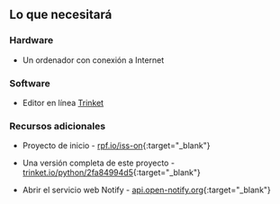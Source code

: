 ## Lo que necesitará

### Hardware

+ Un ordenador con conexión a Internet

### Software

+ Editor en línea [Trinket](https://trinket.io/)

### Recursos adicionales

+ Proyecto de inicio - [rpf.io/iss-on](http://rpf.io/iss-on){:target="_blank"}

+ Una versión completa de este proyecto - [trinket.io/python/2fa84994d5](https://trinket.io/python/5d3327334d){:target="_blank"}

+ Abrir el servicio web Notify - [api.open-notify.org](http://api.open-notify.org/){:target="_blank"}